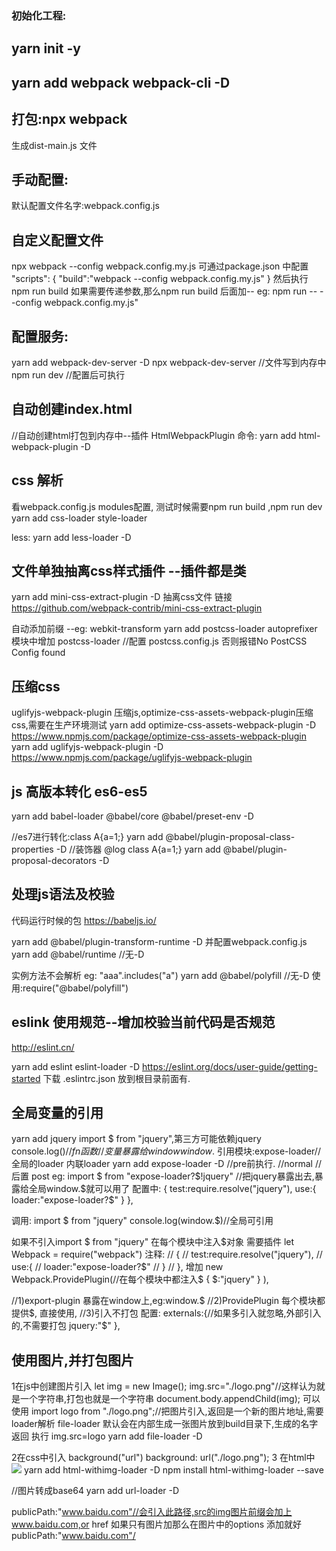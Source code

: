 


### 初始化工程:
## yarn init -y
## yarn add webpack webpack-cli -D

## 打包:npx webpack
 生成dist-main.js 文件


 ## 手动配置:
 默认配置文件名字:webpack.config.js

 ## 自定义配置文件 
 npx webpack --config webpack.config.my.js
 可通过package.json 中配置
  "scripts": {
    "build":"webpack --config webpack.config.my.js"
  }
  然后执行 npm run build
  如果需要传递参数,那么npm run build 后面加-- eg: npm run -- --config webpack.config.my.js"


  ## 配置服务:
   yarn add webpack-dev-server -D
   npx webpack-dev-server   //文件写到内存中
   npm run dev //配置后可执行


## 自动创建index.html
   //自动创建html打包到内存中--插件 HtmlWebpackPlugin
   命令: yarn add html-webpack-plugin -D

## css 解析
看webpack.config.js modules配置, 测试时候需要npm run build ,npm run dev
yarn add css-loader style-loader

less:
yarn add less-loader -D


## 文件单独抽离css样式插件  --插件都是类    
yarn add mini-css-extract-plugin -D 抽离css文件  链接 https://github.com/webpack-contrib/mini-css-extract-plugin

自动添加前缀 --eg: webkit-transform
yarn add postcss-loader autoprefixer 
模块中增加 postcss-loader  //配置 postcss.config.js 否则报错No PostCSS Config found


## 压缩css
uglifyjs-webpack-plugin 压缩js,optimize-css-assets-webpack-plugin压缩css,需要在生产环境测试
yarn add optimize-css-assets-webpack-plugin -D https://www.npmjs.com/package/optimize-css-assets-webpack-plugin
yarn add uglifyjs-webpack-plugin -D
https://www.npmjs.com/package/uglifyjs-webpack-plugin


## js 高版本转化 es6-es5
yarn add babel-loader @babel/core @babel/preset-env -D

//es7进行转化:class A{a=1;}
yarn add @babel/plugin-proposal-class-properties -D
//装饰器  @log  class A{a=1;}
yarn add @babel/plugin-proposal-decorators -D

## 处理js语法及校验

代码运行时候的包
https://babeljs.io/

 yarn add @babel/plugin-transform-runtime -D 并配置webpack.config.js
 yarn add @babel/runtime //无-D

 实例方法不会解析 eg: "aaa".includes("a") 
 yarn add @babel/polyfill //无-D
 使用:require("@babel/polyfill")


 ## eslink 使用规范--增加校验当前代码是否规范
 http://eslint.cn/

 yarn add eslint eslint-loader -D
https://eslint.org/docs/user-guide/getting-started
 下载  .eslintrc.json 放到根目录前面有. 

  ## 全局变量的引用

  yarn add jquery
  import $ from "jquery",第三方可能依赖jquery
  console.log($)//fn函数
  //变量暴露给window
  window.$
  引用模块:expose-loader//全局的loader 内联loader 
  yarn add expose-loader -D
  //pre前执行.
  //normal 
  //后置 post
  eg:  import $ from "expose-loader?$!jquery"
  //把jquery暴露出去,暴露给全局window.$就可以用了
  配置中:
  {
                test:require.resolve("jquery"),
                use:{
                   loader:"expose-loader?$"
                }
    },

调用:
import $ from "jquery"
console.log(window.$)//全局可引用

如果不引入import $ from "jquery" 在每个模块中注入$对象
需要插件
let Webpack = require("webpack")
注释:
            // {
            //     test:require.resolve("jquery"),
            //     use:{
            //         loader:"expose-loader?$"
            //     }
            // },
增加 
new Webpack.ProvidePlugin(//在每个模块中都注入$
           {
            $:"jquery"
           }
        ),

//1)export-plugin 暴露在window上,eg:window.$
//2)ProvidePlugin 每个模块都提供$, 直接使用,
//3)引入不打包
配置:
 externals:{//如果多引入就忽略,外部引入的,不需要打包
        jquery:"$"
    },


## 使用图片,并打包图片

1在js中创建图片引入
let img = new Image();
img.src="./logo.png"//这样认为就是一个字符串,打包也就是一个字符串
document.body.appendChild(img);
  可以使用
  import logo from "./logo.png";//把图片引入,返回是一个新的图片地址,需要loader解析 file-loader 默认会在内部生成一张图片放到build目录下,生成的名字返回
  执行 img.src=logo
yarn add file-loader -D

2在css中引入 background("url")
 background: url("./logo.png");
3 在html中 <img src="./logo.png">
yarn add html-withimg-loader -D
npm install html-withimg-loader --save

//图片转成base64
yarn add url-loader -D

 publicPath:"www.baidu.com"//会引入此路径,src的img图片前缀会加上www.baidu.com,or href
如果只有图片加那么在图片中的options 添加就好publicPath:"www.baidu.com"/










